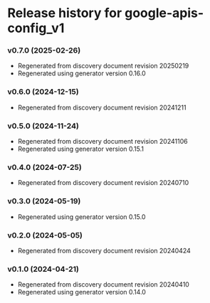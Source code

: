 # Release history for google-apis-config_v1

### v0.7.0 (2025-02-26)

* Regenerated from discovery document revision 20250219
* Regenerated using generator version 0.16.0

### v0.6.0 (2024-12-15)

* Regenerated from discovery document revision 20241211

### v0.5.0 (2024-11-24)

* Regenerated from discovery document revision 20241106
* Regenerated using generator version 0.15.1

### v0.4.0 (2024-07-25)

* Regenerated from discovery document revision 20240710

### v0.3.0 (2024-05-19)

* Regenerated using generator version 0.15.0

### v0.2.0 (2024-05-05)

* Regenerated from discovery document revision 20240424

### v0.1.0 (2024-04-21)

* Regenerated from discovery document revision 20240410
* Regenerated using generator version 0.14.0

